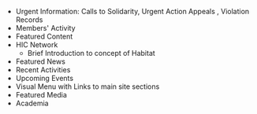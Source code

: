 - Urgent Information: Calls to Solidarity, Urgent Action Appeals , Violation Records
- Members' Activity
- Featured Content
- HIC Network
   - Brief Introduction to concept of Habitat
- Featured News
- Recent Activities
- Upcoming Events
- Visual Menu with Links to main site sections
- Featured Media
- Academia
